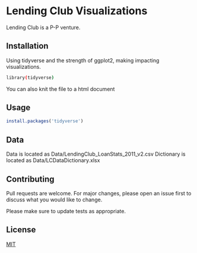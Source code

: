 # Lending Club Visualizations

Lending Club is a P-P venture. 

## Installation

Using tidyverse and the strength of ggplot2, making impacting visualizations.

```bash
library(tidyverse)
```
You can also knit the file to a html document

## Usage

```r
install.packages('tidyverse')
```

## Data

Data is located as Data/LendingClub_LoanStats_2011_v2.csv
Dictionary is located as Data/LCDataDictionary.xlsx

## Contributing
Pull requests are welcome. For major changes, please open an issue first to discuss what you would like to change.

Please make sure to update tests as appropriate.

## License
[MIT](https://choosealicense.com/licenses/mit/)
